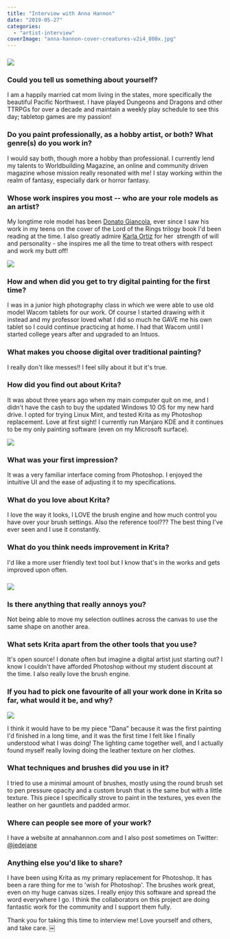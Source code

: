 ```yaml
---
title: "Interview with Anna Hannon"
date: "2019-05-27"
categories: 
  - "artist-interview"
coverImage: "anna-hannon-cover-creatures-v2i4_800x.jpg"
---
```


### ![](/images/posts/2019/anna-hannon-cover-creatures-v2i4_800x.jpg)

### Could you tell us something about yourself?

I am a happily married cat mom living in the states, more specifically the beautiful Pacific Northwest. I have played Dungeons and Dragons and other TTRPGs for over a decade and maintain a weekly play schedule to see this day; tabletop games are my passion!

### Do you paint professionally, as a hobby artist, or both? What genre(s) do you work in?

I would say both, though more a hobby than professional. I currently lend my talents to Worldbuilding Magazine, an online and community driven magazine whose mission really resonated with me! I stay working within the realm of fantasy, especially dark or horror fantasy.

### Whose work inspires you most -- who are your role models as an artist?

My longtime role model has been [Donato Giancola](https://donatoarts.com), ever since I saw his work in my teens on the cover of the Lord of the Rings trilogy book I'd been reading at the time. I also greatly admire [Karla Ortiz](https://www.karlaortizart.com/) for her  strength of will and personality - she inspires me all the time to treat others with respect and work my butt off!

![](/images/posts/2019/anna-hannon-deathfinalfinale_800x.jpg)

### How and when did you get to try digital painting for the first time?

I was in a junior high photography class in which we were able to use old model Wacom tablets for our work. Of course I started drawing with it instead and my professor loved what I did so much he GAVE me his own tablet so I could continue practicing at home. I had that Wacom until I started college years after and upgraded to an Intuos.

### What makes you choose digital over traditional painting?

I really don't like messes!! I feel silly about it but it's true.

### How did you find out about Krita?

It was about three years ago when my main computer quit on me, and I didn't have the cash to buy the updated Windows 10 OS for my new hard drive. I opted for trying Linux Mint, and tested Krita as my Photoshop replacement. Love at first sight! I currently run Manjaro KDE and it continues to be my only painting software (even on my Microsoft surface).

![](/images/posts/2019/anna-hannon-bloodsummoner.jpg)

### What was your first impression?

It was a very familiar interface coming from Photoshop. I enjoyed the intuitive UI and the ease of adjusting it to my specifications.

### What do you love about Krita?

I love the way it looks, I LOVE the brush engine and how much control you have over your brush settings. Also the reference tool??? The best thing I've ever seen and I use it constantly.

### What do you think needs improvement in Krita?

I'd like a more user friendly text tool but I know that's in the works and gets improved upon often.

### ![](/images/posts/2019/anna-hannon-mydarian-swamp-final_800x.jpg)

### Is there anything that really annoys you?

Not being able to move my selection outlines across the canvas to use the same shape on another area.

### What sets Krita apart from the other tools that you use?

It's open source! I donate often but imagine a digital artist just starting out? I know I couldn't have afforded Photoshop without my student discount at the time. I also really love the brush engine.

### If you had to pick one favourite of all your work done in Krita so far, what would it be, and why?

![](/images/posts/2019/dana_800x.jpg)

I think it would have to be my piece "Dana" because it was the first painting I'd finished in a long time, and it was the first time I felt like I finally understood what I was doing! The lighting came together well, and I actually found myself really loving doing the leather texture on her clothes.

### What techniques and brushes did you use in it?

I tried to use a minimal amount of brushes, mostly using the round brush set to pen pressure opacity and a custom brush that is the same but with a little texture. This piece I specifically strove to paint in the textures, yes even the leather on her gauntlets and padded armor.

### Where can people see more of your work?

I have a website at annahannon.com and I also post sometimes on Twitter: [@jedejane](https://twitter.com/jedejane)

### Anything else you'd like to share?

I have been using Krita as my primary replacement for Photoshop. It has been a rare thing for me to 'wish for Photoshop'. The brushes work great, even on my huge canvas sizes. I really enjoy this software and spread the word everywhere I go. I think the collaborators on this project are doing fantastic work for the community and I support them fully.

Thank you for taking this time to interview me! Love yourself and others, and take care. ￼
